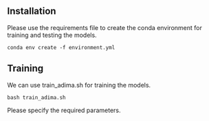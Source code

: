 ## Installation

Please use the requirements file to create the conda environment for training and testing the models.

`conda env create -f environment.yml`

## Training

We can use train_adima.sh for training the models. 

`bash train_adima.sh`

Please specify the required parameters. 
